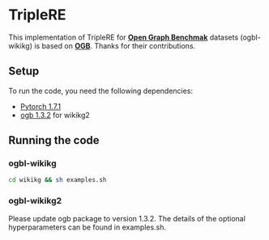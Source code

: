 # TripleRE 


This implementation of TripleRE for [**Open Graph Benchmak**](https://arxiv.org/abs/2005.00687) datasets (ogbl-wikikg) is based on [**OGB**](https://github.com/snap-stanford/ogb). Thanks for their contributions.


## Setup

To run the code, you need the following dependencies:

- [Pytorch 1.7.1](https://pytorch.org/)
- [ogb 1.3.2](https://github.com/snap-stanford/ogb) for wikikg2


## Running the code 

### ogbl-wikikg

```bash
cd wikikg && sh examples.sh

```

### ogbl-wikikg2
Please update ogb package to version 1.3.2. 
The details of the optional hyperparameters can be found in examples.sh.
